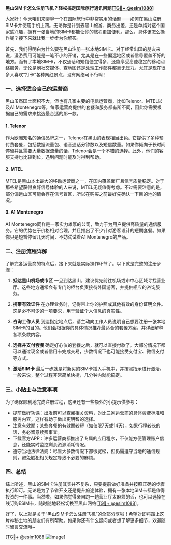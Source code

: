 **黑山SIM卡怎么注册飞机？轻松搞定国际旅行通讯问题[[TG💪+ @esim1088](https://t.me/s/esim1088)]**

大家好！今天咱们来聊聊一个在国际旅行中非常实用的话题——如何在黑山注册SIM卡并使用手机上网。无论你是计划去黑山旅游、商务出差，还是单纯对这个国家感兴趣，拥有一张当地的SIM卡都能让你的旅程更加便利。那么，具体该怎么操作呢？接下来就让我一步步为你解答。

首先，我们得明白为什么要在黑山注册一张本地SIM卡。对于经常出国的朋友来说，漫游费用可能是一笔不小的开销，尤其是在一些偏远地区或者信号覆盖不好的地方。而有了本地SIM卡，不仅通话和短信便宜得多，还能享受高速稳定的移动网络服务，无论是刷社交媒体、查地图还是处理工作邮件都毫无压力。尤其是现在很多人喜欢“打卡”各种网红景点，没有网络可不行啊！

### 一、选择适合自己的运营商

黑山虽然国土面积不大，但也有几家主要的电信运营商，比如Telenor、MTEL以及A1 Montenegro等。每家运营商提供的套餐和服务都有所不同，因此你需要根据自己的需求来挑选最合适的那一款。

#### 1. Telenor
作为欧洲知名的通信品牌之一，Telenor在黑山的表现相当出色。它提供了多种预付费套餐，包括数据流量包、语音通话分钟数以及短信数量。如果你倾向于长时间停留并且需要大量数据流量的话，Telenor会是一个不错的选择。此外，他们的客服支持也比较到位，遇到问题时能及时得到帮助。

#### 2. MTEL
MTEL是黑山本土最大的移动运营商之一，在国内覆盖面广且信号质量稳定。对于那些希望获得良好信号体验的人来说，MTEL无疑值得考虑。不过需要注意的是，部分偏远山区可能会存在信号盲区，所以在购买之前最好先确认一下目的地的情况。

#### 3. A1 Montenegro
A1 Montenegro同样是一家实力雄厚的公司，致力于为用户提供高质量的通信服务。它的优势在于价格相对合理，并且推出了不少针对游客设计的短期套餐。如果你只是短暂停留几天时间，不妨试试看A1 Montenegro的产品。

### 二、注册流程详解

了解完各运营商的特点后，接下来就是实际操作环节了。以下就是完整的注册步骤：

1. **抵达黑山机场或市区**
   一旦到达黑山，建议优先前往机场或市中心区域寻找营业厅。这些地方通常会有专门的柜台负责接待外国游客，并提供相应的咨询服务。

2. **携带有效证件**
   在办理业务时，记得带上你的护照或其他有效的身份证明文件。这是必不可少的一项要求，用于验证个人信息的真实性。

3. **咨询工作人员**
   到达指定地点后，请主动向工作人员说明自己想要注册一张本地SIM卡的目的。他们会根据你的具体情况推荐最适合的套餐方案，并详细解释各项条款内容。

4. **选择并支付套餐**
   确定好心仪的套餐之后，就可以直接付款了。大部分情况下都可以通过现金或者信用卡完成交易，少数情况下也可能接受支付宝、微信支付等方式。

5. **激活SIM卡**
   最后一步就是将新买的SIM卡插入手机中，并按照指示进行激活。一般来说，整个过程非常简单快捷，几分钟内就能搞定。

### 三、小贴士与注意事项

为了确保顺利地完成注册过程，这里还有一些额外的小提示供参考：

- 提前做好功课：出发前可以查阅相关资料，对比三家运营商的具体资费标准和服务内容，这样有助于做出更明智的选择。
- 注意有效期：某些套餐的有效期较短（如仅限7天或14天），如果行程较长的话，务必留意续费事宜。
- 下载官方APP：许多运营商都推出了专属的应用程序，不仅能方便管理账户信息，还能实时监控剩余资源消耗情况。
- 遵守当地法律法规：尽管大多数情况下都很宽松，但仍需遵守当地的通信规则，避免触犯相关规定导致不必要的麻烦。

### 四、总结

综上所述，黑山的SIM卡注册其实并不复杂，只要提前做好准备并按照正确的步骤执行即可。无论是为了节省开支还是提升旅途体验，拥有一张本地SIM卡都是值得投资的一件事。当然啦，如果你觉得亲自跑一趟营业厅太麻烦的话，也可以选择在线订购ESIM卡，随时随地轻松切换至黑山网络[[TG💪+ @esim1088](https://t.me/s/esim1088)]。

好了，以上就是关于“黑山SIM卡怎么注册飞机”的全部分享啦！希望对即将踏上这片神秘土地的朋友们有所帮助。如果你还有什么疑问或者想了解更多细节，欢迎随时留言交流哦~

[[TG💪+ @esim1088](https://t.me/s/esim1088) ![Image](https://i.postimg.cc/4NQfJmqS/Snipaste-2025-05-13-00-14-12.png)]
